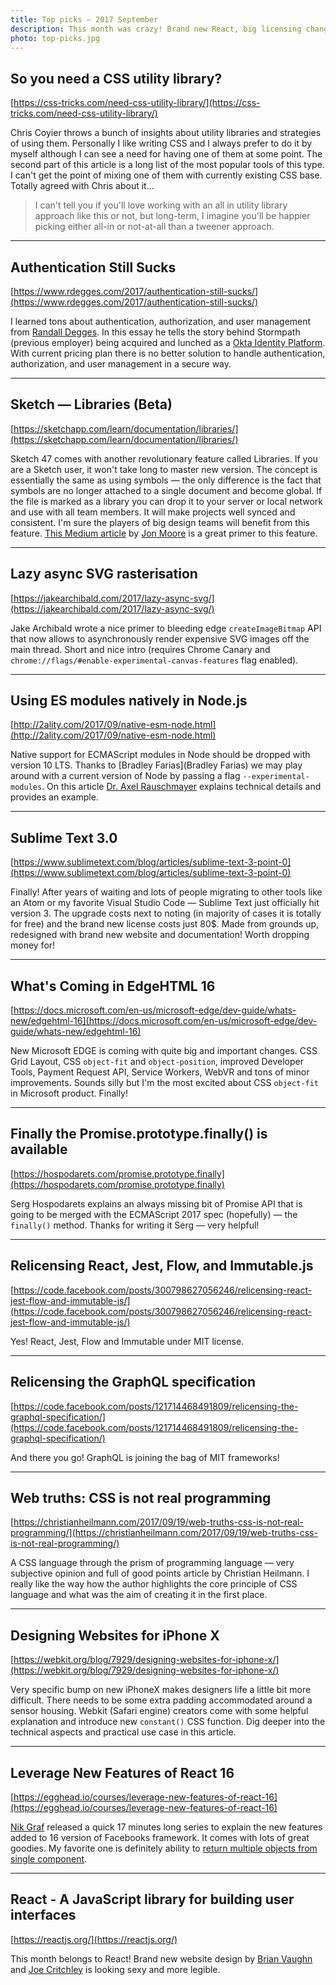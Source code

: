 ```yaml
---
title: Top picks — 2017 September
description: This month was crazy! Brand new React, big licensing changes, Sketch Libraries, new Sublime Text release, CSS constants, EDGE 16, Promise API updates and more.
photo: top-picks.jpg
---
```


## So you need a CSS utility library?

[https://css-tricks.com/need-css-utility-library/](https://css-tricks.com/need-css-utility-library/)

Chris Coyier throws a bunch of insights about utility libraries and strategies of using them. Personally I like writing CSS and I always prefer to do it by myself although I can see a need for having one of them at some point. The second part of this article is a long list of the most popular tools of this type. I can't get the point of mixing one of them with currently existing CSS base. Totally agreed with Chris about it…

> I can't tell you if you'll love working with an all in utility library approach like this or not, but long-term, I imagine you'll be happier picking either all-in or not-at-all than a tweener approach.

- - -

## Authentication Still Sucks

[https://www.rdegges.com/2017/authentication-still-sucks/](https://www.rdegges.com/2017/authentication-still-sucks/)

I learned tons about authentication, authorization, and user management from [Randall Degges](https://twitter.com/rdegges). In this essay he tells the story behind Stormpath (previous employer) being acquired and lunched as a [Okta Identity Platform](https://developer.okta.com/). With current pricing plan there is no better solution to handle authentication, authorization, and user management in a secure way.

- - -

## Sketch — Libraries (Beta)

[https://sketchapp.com/learn/documentation/libraries/](https://sketchapp.com/learn/documentation/libraries/)

Sketch 47 comes with another revolutionary feature called Libraries. If you are a Sketch user, it won't take long to master new version. The concept is essentially the same as using symbols — the only difference is the fact that symbols are no longer attached to a single document and become global. If the file is marked as a library you can drop it to your server or local network and use with all team members. It will make projects well synced and consistent. I'm sure the players of big design teams will benefit from this feature. [This Medium article](https://medium.com/ux-power-tools/sketch-libraries-how-they-work-and-the-crazy-stuff-you-can-do-with-them-fc10f142ac80) by [Jon Moore](https://twitter.com/uxpowertools) is a great primer to this feature.

- - -

## Lazy async SVG rasterisation

[https://jakearchibald.com/2017/lazy-async-svg/](https://jakearchibald.com/2017/lazy-async-svg/)

Jake Archibald wrote a nice primer to bleeding edge `createImageBitmap` API that now allows to asynchronously render expensive SVG images off the main thread. Short and nice intro (requires Chrome Canary and `chrome://flags/#enable-experimental-canvas-features` flag enabled).

- - -

## Using ES modules natively in Node.js

[http://2ality.com/2017/09/native-esm-node.html](http://2ality.com/2017/09/native-esm-node.html)

Native support for ECMAScript modules in Node should be dropped with version 10 LTS. Thanks to [Bradley Farias](Bradley Farias) we may play around with a current version of Node by passing a flag `--experimental-modules`. On this article [Dr. Axel Rauschmayer](https://twitter.com/rauschma) explains technical details and provides an example.

- - -

## Sublime Text 3.0

[https://www.sublimetext.com/blog/articles/sublime-text-3-point-0](https://www.sublimetext.com/blog/articles/sublime-text-3-point-0)

Finally! After years of waiting and lots of people migrating to other tools like an Atom or my favorite Visual Studio Code — Sublime Text just officially hit version 3. The upgrade costs next to noting (in majority of cases it is totally for free) and the brand new license costs just 80$. Made from grounds up, redesigned with brand new website and documentation! Worth dropping money for!

- - -

## What's Coming in EdgeHTML 16
[https://docs.microsoft.com/en-us/microsoft-edge/dev-guide/whats-new/edgehtml-16](https://docs.microsoft.com/en-us/microsoft-edge/dev-guide/whats-new/edgehtml-16)

New Microsoft EDGE is coming with quite big and important changes. CSS Grid Layout, CSS `object-fit` and `object-position`, improved Developer Tools, Payment Request API, Service Workers, WebVR and tons of minor improvements. Sounds silly but I'm the most excited about CSS `object-fit` in Microsoft product. Finally!

- - -

## Finally the Promise.prototype.finally() is available

[https://hospodarets.com/promise.prototype.finally](https://hospodarets.com/promise.prototype.finally)

Serg Hospodarets explains an always missing bit of Promise API that is going to be merged with the ECMAScript 2017 spec (hopefully) — the `finally()` method. Thanks for writing it Serg — very helpful!

- - -

## Relicensing React, Jest, Flow, and Immutable.js

[https://code.facebook.com/posts/300798627056246/relicensing-react-jest-flow-and-immutable-js/](https://code.facebook.com/posts/300798627056246/relicensing-react-jest-flow-and-immutable-js/)

Yes! React, Jest, Flow and Immutable under MIT license.

- - -

## Relicensing the GraphQL specification
[https://code.facebook.com/posts/121714468491809/relicensing-the-graphql-specification/](https://code.facebook.com/posts/121714468491809/relicensing-the-graphql-specification/)

And there you go! GraphQL is joining the bag of MIT frameworks!

- - -

## Web truths: CSS is not real programming

[https://christianheilmann.com/2017/09/19/web-truths-css-is-not-real-programming/](https://christianheilmann.com/2017/09/19/web-truths-css-is-not-real-programming/)

A CSS language through the prism of programming language — very subjective opinion and full of good points article by Christian Heilmann. I really like the way how the author highlights the core principle of CSS language and what was the aim of creating it in the first place.

- - -

## Designing Websites for iPhone X

[https://webkit.org/blog/7929/designing-websites-for-iphone-x/](https://webkit.org/blog/7929/designing-websites-for-iphone-x/)

Very specific bump on new iPhoneX makes designers life a little bit more difficult. There needs to be some extra padding accommodated around a sensor housing. Webkit (Safari engine) creators come with some helpful explanation and introduce new `constant()` CSS function. Dig deeper into the technical aspects and practical use case in this article.

- - -

## Leverage New Features of React 16

[https://egghead.io/courses/leverage-new-features-of-react-16](https://egghead.io/courses/leverage-new-features-of-react-16)

[Nik Graf](https://twitter.com/nikgraf) released a quick 17 minutes long series to explain the new features added to 16 version of Facebooks framework. It comes with lots of great goodies. My favorite one is definitely ability to [return multiple objects from single component](https://twitter.com/pawelgrzybek/status/913697990849826816).

- - -

## React - A JavaScript library for building user interfaces

[https://reactjs.org/](https://reactjs.org/)

This month belongs to React! Brand new website design by [Brian Vaughn](https://twitter.com/brian_d_vaughn) and [Joe Critchley](https://twitter.com/joecritch) is looking sexy and more legible.
